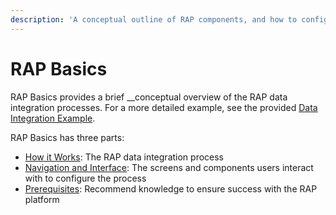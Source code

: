 ```yaml
---
description: 'A conceptual outline of RAP components, and how to configure integrations'
---
```


# RAP Basics

RAP Basics provides a brief __conceptual overview of the RAP data integration processes. For a more detailed example, see the provided [Data Integration Example](../data-integration-example/).

RAP Basics has three parts:

* [How it Works](../../historical-reference/components-and-concepts.md): The RAP data integration process
* [Navigation and Interface](navigation-and-interface.md): The screens and components users interact with to configure the process
* [Prerequisites](prerequisites.md): Recommend knowledge to ensure success with the RAP platform


